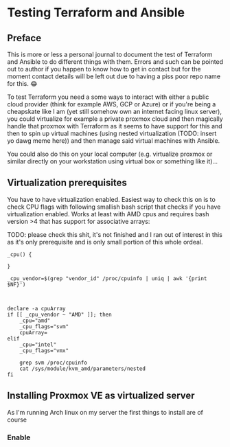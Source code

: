 # Testing Terraform and Ansible 

## Preface
This is more or less a personal journal to document the test of Terraform and Ansible to do different things with them. Errors and such can be pointed out to author if you happen to know how to get in contact but for the moment contact details will be left out due to having a piss poor repo name for this. 😂

To test Terraform you need a some ways to interact with either a public cloud provider (think for example AWS, GCP or Azure) or if you're being a cheapskate like I am (yet still somehow own an internet facing linux server), you could virtualize for example a private proxmox cloud and then magically handle that proxmox with Terraform as it seems to have support for this and then to spin up virtual machines (using nested virtualization (TODO: insert yo dawg meme here)) and then manage said virtual machines with Ansible.

You could also do this on your local computer (e.g. virtualize proxmox or similar directly on your workstation using virtual box or something like it)... 

## Virtualization prerequisites
You have to have virtualization enabled. Easiest way to check this on is to check CPU flags with following smallish bash script that checks if you have virtualization enabled. Works at least with AMD cpus and requires bash version >4 that has support for associative arrays:

TODO: please check this shit, it's not finished and I ran out of interest in this as it's only prerequisite and is only small portion of this whole ordeal.
``` 
_cpu() {

}

_cpu_vendor=$(grep "vendor_id" /proc/cpuinfo | uniq | awk '{print $NF}')



declare -a cpuArray
if [[ _cpu_vendor ~ "AMD" ]]; then
    _cpu="amd"
    _cpu_flags="svm"
    cpuArray=
elif
    _cpu="intel"
    _cpu_flags="vmx"
    
    grep svm /proc/cpuinfo
    cat /sys/module/kvm_amd/parameters/nested
fi 
``` 

## Installing Proxmox VE as virtualized server
As I'm running Arch linux on my server the first things to install are of course 

### Enable 
